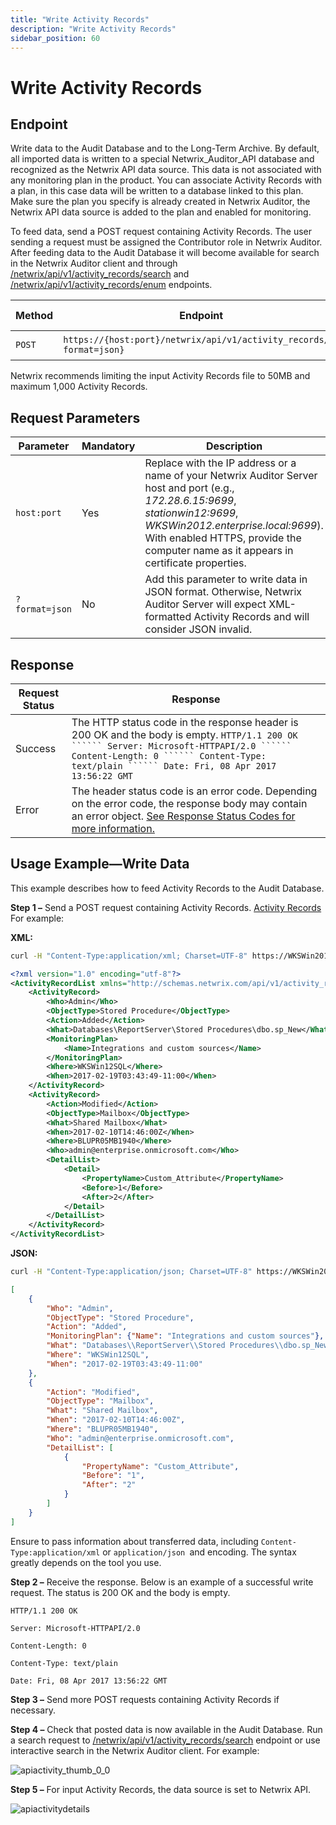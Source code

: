 ```yaml
---
title: "Write Activity Records"
description: "Write Activity Records"
sidebar_position: 60
---
```


# Write Activity Records

## Endpoint

Write data to the Audit Database and to the Long-Term Archive. By default, all imported data is
written to a special Netwrix_Auditor_API database and recognized as the Netwrix API data source.
This data is not associated with any monitoring plan in the product. You can associate Activity
Records with a plan, in this case data will be written to a database linked to this plan. Make sure
the plan you specify is already created in Netwrix Auditor, the Netwrix API data source is added to
the plan and enabled for monitoring.

To feed data, send a POST request containing Activity Records. The user sending a request must be
assigned the Contributor role in Netwrix Auditor. After feeding data to the Audit Database it will
become available for search in the Netwrix Auditor client and through
[/netwrix/api/v1/activity_records/search](/docs/auditor/10.8/api/searchactivityrecords.md) and
[/netwrix/api/v1/activity_records/enum](/docs/auditor/10.8/api/retrieveactivityrecords.md) endpoints.

| Method | Endpoint                                                             | POST Data                                       |
| ------ | -------------------------------------------------------------------- | ----------------------------------------------- |
| `POST` | `https://{host:port}/netwrix/api/v1/activity_records/{?format=json}` | [Activity Records](/docs/auditor/10.8/api/postdata/activityrecords.md) |

Netwrix recommends limiting the input Activity Records file to 50MB and maximum 1,000 Activity
Records.

## Request Parameters

| Parameter      | Mandatory | Description                                                                                                                                                                                                                                                    |
| -------------- | --------- | -------------------------------------------------------------------------------------------------------------------------------------------------------------------------------------------------------------------------------------------------------------- |
| `host:port`    | Yes       | Replace with the IP address or a name of your Netwrix Auditor Server host and port (e.g., _172.28.6.15:9699_, _stationwin12:9699_, _WKSWin2012.enterprise.local:9699_). With enabled HTTPS, provide the computer name as it appears in certificate properties. |
| `?format=json` | No        | Add this parameter to write data in JSON format. Otherwise, Netwrix Auditor Server will expect XML-formatted Activity Records and will consider JSON invalid.                                                                                                  |

## Response

| Request Status | Response                                                                                                                                                                                                                                |
| -------------- | --------------------------------------------------------------------------------------------------------------------------------------------------------------------------------------------------------------------------------------- |
| Success        | The HTTP status code in the response header is 200 OK and the body is empty. `HTTP/1.1 200 OK `````` Server: Microsoft-HTTPAPI/2.0 `````` Content-Length: 0 `````` Content-Type: text/plain `````` Date: Fri, 08 Apr 2017 13:56:22 GMT` |
| Error          | The header status code is an error code. Depending on the error code, the response body may contain an error object. [See Response Status Codes for more information.](/docs/auditor/10.8/api/responsestatuscodes.md)                                          |

## Usage Example—Write Data

This example describes how to feed Activity Records to the Audit Database.

**Step 1 –** Send a POST request containing Activity Records.
[Activity Records](/docs/auditor/10.8/api/postdata/activityrecords.md) For example:

**XML:**

```bash
curl -H "Content-Type:application/xml; Charset=UTF-8" https://WKSWin2012:9699/netwrix/api/v1/activity_records/ -u Enterprise\NetwrixUser:NetwrixIsCool --data-binary @C:\APIdocs\Input.xml
```

```xml
<?xml version="1.0" encoding="utf-8"?>
<ActivityRecordList xmlns="http://schemas.netwrix.com/api/v1/activity_records/">
    <ActivityRecord>
        <Who>Admin</Who>
        <ObjectType>Stored Procedure</ObjectType>
        <Action>Added</Action>
        <What>Databases\ReportServer\Stored Procedures\dbo.sp_New</What>
        <MonitoringPlan>
            <Name>Integrations and custom sources</Name>
        </MonitoringPlan>
        <Where>WKSWin12SQL</Where>
        <When>2017-02-19T03:43:49-11:00</When>
    </ActivityRecord>
    <ActivityRecord>
        <Action>Modified</Action>
        <ObjectType>Mailbox</ObjectType>
        <What>Shared Mailbox</What>
        <When>2017-02-10T14:46:00Z</When>
        <Where>BLUPR05MB1940</Where>
        <Who>admin@enterprise.onmicrosoft.com</Who>
        <DetailList>
            <Detail>
                <PropertyName>Custom_Attribute</PropertyName>
                <Before>1</Before>
                <After>2</After>
            </Detail>
        </DetailList>
    </ActivityRecord>
</ActivityRecordList>
```

**JSON:**

```bash
curl -H "Content-Type:application/json; Charset=UTF-8" https://WKSWin2012:9699/netwrix/api/v1/activity_records/?format=json -u Enterprise\NetwrixUser:NetwrixIsCool --data-binary @C:\APIdocs\Input.json
```

```json
[
    {
        "Who": "Admin",
        "ObjectType": "Stored Procedure",
        "Action": "Added",
        "MonitoringPlan": {"Name": "Integrations and custom sources"},
        "What": "Databases\\ReportServer\\Stored Procedures\\dbo.sp_New",
        "Where": "WKSWin12SQL",
        "When": "2017-02-19T03:43:49-11:00"
    },
    {
        "Action": "Modified",
        "ObjectType": "Mailbox",
        "What": "Shared Mailbox",
        "When": "2017-02-10T14:46:00Z",
        "Where": "BLUPR05MB1940",
        "Who": "admin@enterprise.onmicrosoft.com",
        "DetailList": [
            {
                "PropertyName": "Custom_Attribute",
                "Before": "1",
                "After": "2"
            }
        ]
    }
]
```


Ensure to pass information about transferred data, including `Content-Type:application/xml` or
`application/json `and encoding. The syntax greatly depends on the tool you use.

**Step 2 –** Receive the response. Below is an example of a successful write request. The status is
200 OK and the body is empty.

```
HTTP/1.1 200 OK

Server: Microsoft-HTTPAPI/2.0

Content-Length: 0

Content-Type: text/plain

Date: Fri, 08 Apr 2017 13:56:22 GMT
```

**Step 3 –** Send more POST requests containing Activity Records if necessary.

**Step 4 –** Check that posted data is now available in the Audit Database. Run a search request to [/netwrix/api/v1/activity_records/search](/docs/auditor/10.8/api/searchactivityrecords.md) endpoint or use interactive search in the Netwrix Auditor client. For example:

![apiactivity_thumb_0_0](/images/auditor/10.7/api/apiactivity_thumb_0_0.webp)

**Step 5 –** For input Activity Records, the data source is set to Netwrix API.

![apiactivitydetails](/images/auditor/10.7/api/apiactivitydetails.webp)
